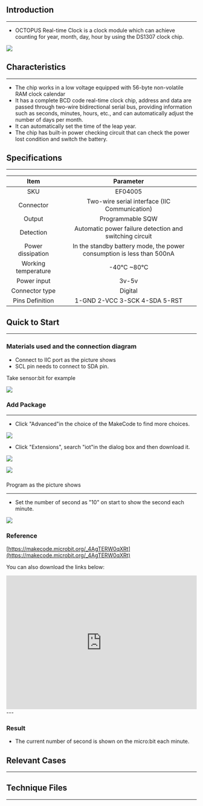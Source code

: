 ## Introduction
---
- OCTOPUS Real-time Clock is a clock module which can achieve counting for year, month, day, hour by using the DS1307 clock chip.

 ![](https://i.imgur.com/gqYrhXw.jpg)

## Characteristics
---


- The chip works in a low voltage equipped with 56-byte non-volatile RAM clock calendar
- It has a complete BCD code real-time clock chip, address and data are passed through two-wire bidirectional serial bus, providing information such as seconds, minutes, hours, etc., and can automatically adjust the number of days per month.
- It can automatically set the time of the leap year.
- The chip has built-in power checking circuit that can check the power lost condition and switch the battery.

## Specifications
---
Item | Parameter 
:-: | :-: 
SKU|EF04005
Connector|Two-wire serial interface (IIC Communication)
Output|Programmable SQW
Detection|Automatic power failure detection and switching circuit
Power dissipation|In the standby battery mode, the power consumption is less than 500nA
Working temperature|-40℃ ~80℃
Power input|3v-5v
Connector type|Digital
Pins Definition|1-GND 2-VCC 3-SCK 4-SDA 5-RST

## Quick to  Start 
---

### Materials used and the connection diagram

- Connect to IIC port as the picture shows
- SCL pin needs to connect to SDA pin. 

Take sensor:bit for example

 ![](https://i.imgur.com/WrOpBWb.png)

### Add Package
---


- Click "Advanced"in the choice of the MakeCode to find more choices.

 ![](https://i.imgur.com/smtcNoB.png)



- Click "Extensions", search "iot"in the dialog box and then download it.

 ![](https://i.imgur.com/AaZxCEb.jpg)

 ![](https://i.imgur.com/pVEXZaA.png)

### 

Program as the picture shows

---


- Set the number of second as "10" on start to show the second each minute.

 ![](https://i.imgur.com/pOLA97P.png)

### Reference
[https://makecode.microbit.org/_4AgTERW0qXRt](https://makecode.microbit.org/_4AgTERW0qXRt)

You can also download the links below:

<div style="position:relative;height:0;padding-bottom:70%;overflow:hidden;"><iframe style="position:absolute;top:0;left:0;width:100%;height:100%;" src="https://makecode.microbit.org/#pub:_4AgTERW0qXRt" frameborder="0" sandbox="allow-popups allow-forms allow-scripts allow-same-origin"></iframe></div>  
---

### Result


- The current number of second is shown on the micro:bit each minute.

## Relevant Cases
---

## Technique Files
---
